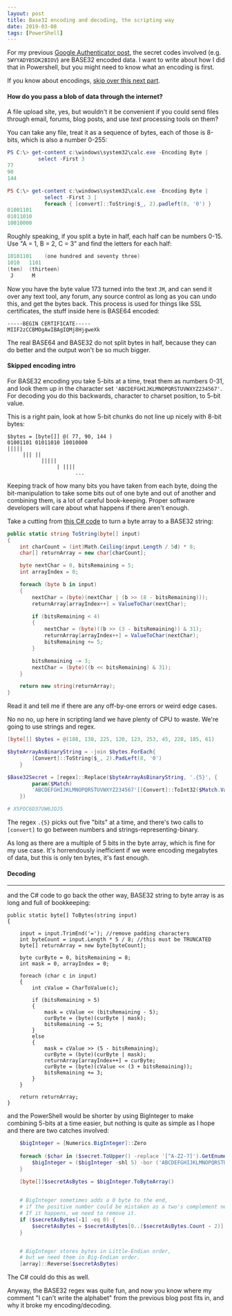 ```yaml
---
layout: post
title: Base32 encoding and decoding, the scripting way
date: 2019-03-08
tags: [PowerShell]
---
```


For my previous [Google Authenticator post](https://humanequivalentunit.github.io/Google-Authenticator-In-PowerShell/), 
the secret codes involved (e.g. `5WYYADYB5DK2BIOV`) are BASE32 encoded data.
I want to write about how I did that in Powershell,
but you might need to know what an encoding is first.

If you know about encodings, [skip over this next part](#skipped-encoding-intro).

#### How do you pass a blob of data through the internet?

A file upload site, yes,
but wouldn't it be convenient if you could send files through email, forums, blog posts, 
and use *text* processing tools on them?



You can take any file, treat it as a sequence of bytes,
each of those is 8-bits, which is also a number 0-255:

```powershell
PS C:\> get-content c:\windows\system32\calc.exe -Encoding Byte | 
          select -First 3
77
90
144

PS C:\> get-content c:\windows\system32\calc.exe -Encoding Byte | 
            select -First 3 |
            foreach { [convert]::ToString($_, 2).padleft(8, '0') }
01001101
01011010
10010000
```

Roughly speaking, if you split a byte in half, 
each half can be numbers 0-15.
Use "A = 1, B = 2, C = 3" and find the letters for each half:

```powershell
10101101    (one hundred and seventy three)
1010   1101
(ten)  (thirteen)
 J      M
```

Now you have the byte value 173 turned into the text `JM`,
and can send it over any text tool, any forum, any source control
as long as you can undo this, and get the bytes back.
This process is used for things like SSL certificates, 
the stuff inside here is BASE64 encoded:

    -----BEGIN CERTIFICATE-----
    MIIF2zCCBMOgAwIBAgIQMj8HjgweXk
    
The real BASE64 and BASE32 do not split bytes in half,
because they can do better and the output won't be so much bigger.

#### Skipped encoding intro

For BASE32 encoding you take 5-bits at a time,
treat them as numbers 0-31,
and look them up in the character set  `'ABCDEFGHIJKLMNOPQRSTUVWXYZ234567'`. 
For decoding you do this backwards,
character to charset position, to 5-bit value.

This is a right pain, 
look at how 5-bit chunks do not line up nicely with 8-bit bytes:

```
$bytes = [byte[]] @( 77, 90, 144 )
01001101 01011010 10010000
|||||          
     ||| ||
           |||||
                | ||||
                      ...
```

Keeping track of how many bits you have taken from each byte,
doing the bit-manipulation to take some bits out of one byte and out of another and combining them,
is a lot of careful book-keeping.
Proper software developers will care about what happens if there aren't enough.

Take a cutting from [this C# code](https://stackoverflow.com/a/7135008) to turn a byte array to a BASE32 string:

```csharp
public static string ToString(byte[] input)
{
    int charCount = (int)Math.Ceiling(input.Length / 5d) * 8;
    char[] returnArray = new char[charCount];

    byte nextChar = 0, bitsRemaining = 5;
    int arrayIndex = 0;

    foreach (byte b in input)
    {
        nextChar = (byte)(nextChar | (b >> (8 - bitsRemaining)));
        returnArray[arrayIndex++] = ValueToChar(nextChar);

        if (bitsRemaining < 4)
        {
            nextChar = (byte)((b >> (3 - bitsRemaining)) & 31);
            returnArray[arrayIndex++] = ValueToChar(nextChar);
            bitsRemaining += 5;
        }

        bitsRemaining -= 3;
        nextChar = (byte)((b << bitsRemaining) & 31);
    }

    return new string(returnArray);
}
```

Read it and tell me if there are any off-by-one errors or weird edge cases.

No no no, up here in scripting land we have plenty of CPU to waste.
We're going to use strings and regex.

```powershell
[byte[]] $bytes = @(188, 138, 225, 120, 123, 253, 45, 228, 185, 61)

$byteArrayAsBinaryString = -join $bytes.ForEach{
        [Convert]::ToString($_, 2).PadLeft(8, '0')
    }

$Base32Secret = [regex]::Replace($byteArrayAsBinaryString, '.{5}', {
        param($Match)
        'ABCDEFGHIJKLMNOPQRSTUVWXYZ234567'[[Convert]::ToInt32($Match.Value, 2)]
    })

# XSFOC6D37UW6JOJ5
```

The regex `.{5}` picks out five "bits" at a time, 
and there's two calls to `[convert]` to go between numbers and strings-representing-binary.

As long as there are a multiple of 5 bits in the byte array, 
which is fine for my use case. 
It's horrendously inefficient if we were encoding megabytes of data, 
but this is only ten bytes, it's fast enough.

#### Decoding
----

and the C# code to go back the other way,
BASE32 string to byte array is as long and full of bookkeeping:

```c-sharp
public static byte[] ToBytes(string input)
{
       
    input = input.TrimEnd('='); //remove padding characters
    int byteCount = input.Length * 5 / 8; //this must be TRUNCATED
    byte[] returnArray = new byte[byteCount];

    byte curByte = 0, bitsRemaining = 8;
    int mask = 0, arrayIndex = 0;

    foreach (char c in input)
    {
        int cValue = CharToValue(c);

        if (bitsRemaining > 5)
        {
            mask = cValue << (bitsRemaining - 5);
            curByte = (byte)(curByte | mask);
            bitsRemaining -= 5;
        }
        else
        {
            mask = cValue >> (5 - bitsRemaining);
            curByte = (byte)(curByte | mask);
            returnArray[arrayIndex++] = curByte;
            curByte = (byte)(cValue << (3 + bitsRemaining));
            bitsRemaining += 3;
        }
    }

    return returnArray;
}
```

and the PowerShell would be shorter by using BigInteger to make combining 5-bits at a time easier,
but nothing is quite as simple as I hope and there are two catches involved:

```powershell
    $bigInteger = [Numerics.BigInteger]::Zero
    
    foreach ($char in ($secret.ToUpper() -replace '[^A-Z2-7]').GetEnumerator()) {
        $bigInteger = ($bigInteger -shl 5) -bor ('ABCDEFGHIJKLMNOPQRSTUVWXYZ234567'.IndexOf($char))
    }

    [byte[]]$secretAsBytes = $bigInteger.ToByteArray()
    

    # BigInteger sometimes adds a 0 byte to the end,
    # if the positive number could be mistaken as a two's complement negative number.
    # If it happens, we need to remove it.
    if ($secretAsBytes[-1] -eq 0) {
        $secretAsBytes = $secretAsBytes[0..($secretAsBytes.Count - 2)]
    }


    # BigInteger stores bytes in Little-Endian order, 
    # but we need them in Big-Endian order.
    [array]::Reverse($secretAsBytes)
```

The C# could do this as well.

Anyway, the BASE32 regex was quite fun,
and now you know where my comment "I can't write the alphabet" from the previous blog post fits in,
and why it broke my encoding/decoding.
